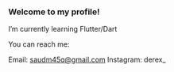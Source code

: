 ### Welcome to my profile!

I’m currently learning Flutter/Dart

You can reach me:

Email: saudm45q@gmail.com
Instagram: derex_
